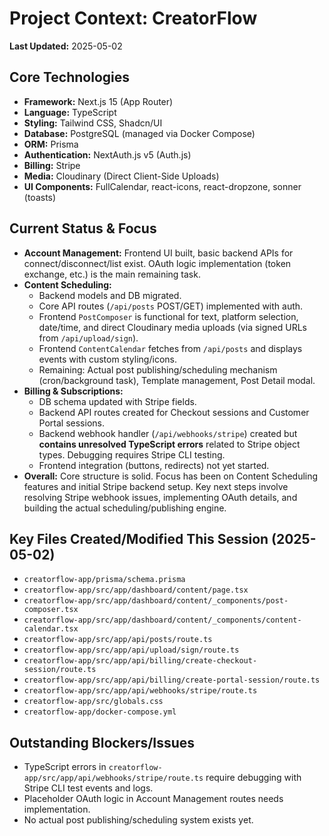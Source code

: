# Project Context: CreatorFlow

**Last Updated:** 2025-05-02

## Core Technologies

*   **Framework:** Next.js 15 (App Router)
*   **Language:** TypeScript
*   **Styling:** Tailwind CSS, Shadcn/UI
*   **Database:** PostgreSQL (managed via Docker Compose)
*   **ORM:** Prisma
*   **Authentication:** NextAuth.js v5 (Auth.js)
*   **Billing:** Stripe
*   **Media:** Cloudinary (Direct Client-Side Uploads)
*   **UI Components:** FullCalendar, react-icons, react-dropzone, sonner (toasts)

## Current Status & Focus

*   **Account Management:** Frontend UI built, basic backend APIs for connect/disconnect/list exist. OAuth logic implementation (token exchange, etc.) is the main remaining task.
*   **Content Scheduling:** 
    *   Backend models and DB migrated.
    *   Core API routes (`/api/posts` POST/GET) implemented with auth.
    *   Frontend `PostComposer` is functional for text, platform selection, date/time, and direct Cloudinary media uploads (via signed URLs from `/api/upload/sign`).
    *   Frontend `ContentCalendar` fetches from `/api/posts` and displays events with custom styling/icons.
    *   Remaining: Actual post publishing/scheduling mechanism (cron/background task), Template management, Post Detail modal.
*   **Billing & Subscriptions:**
    *   DB schema updated with Stripe fields.
    *   Backend API routes created for Checkout sessions and Customer Portal sessions.
    *   Backend webhook handler (`/api/webhooks/stripe`) created but **contains unresolved TypeScript errors** related to Stripe object types. Debugging requires Stripe CLI testing.
    *   Frontend integration (buttons, redirects) not yet started.
*   **Overall:** Core structure is solid. Focus has been on Content Scheduling features and initial Stripe backend setup. Key next steps involve resolving Stripe webhook issues, implementing OAuth details, and building the actual scheduling/publishing engine.

## Key Files Created/Modified This Session (2025-05-02)

*   `creatorflow-app/prisma/schema.prisma`
*   `creatorflow-app/src/app/dashboard/content/page.tsx`
*   `creatorflow-app/src/app/dashboard/content/_components/post-composer.tsx`
*   `creatorflow-app/src/app/dashboard/content/_components/content-calendar.tsx`
*   `creatorflow-app/src/app/api/posts/route.ts`
*   `creatorflow-app/src/app/api/upload/sign/route.ts`
*   `creatorflow-app/src/app/api/billing/create-checkout-session/route.ts`
*   `creatorflow-app/src/app/api/billing/create-portal-session/route.ts`
*   `creatorflow-app/src/app/api/webhooks/stripe/route.ts`
*   `creatorflow-app/src/globals.css`
*   `creatorflow-app/docker-compose.yml`

## Outstanding Blockers/Issues

*   TypeScript errors in `creatorflow-app/src/app/api/webhooks/stripe/route.ts` require debugging with Stripe CLI test events and logs.
*   Placeholder OAuth logic in Account Management routes needs implementation.
*   No actual post publishing/scheduling system exists yet. 